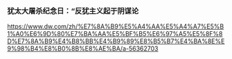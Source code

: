 ### 犹太大屠杀纪念日：“反犹主义起于阴谋论
https://www.dw.com/zh/%E7%8A%B9%E5%A4%AA%E5%A4%A7%E5%B1%A0%E6%9D%80%E7%BA%AA%E5%BF%B5%E6%97%A5%E5%8F%8D%E7%8A%B9%E4%B8%BB%E4%B9%89%E8%B5%B7%E4%BA%8E%E9%98%B4%E8%B0%8B%E8%AE%BA/a-56362703
